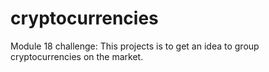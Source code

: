 # cryptocurrencies
Module 18 challenge: This projects is to get an idea to group cryptocurrencies on the market.
